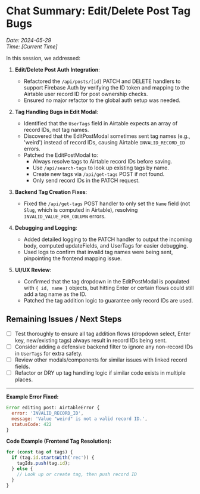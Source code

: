 # Chat Summary: Edit/Delete Post Tag Bugs
*Date: 2024-05-29*  
*Time: [Current Time]*

In this session, we addressed:

1. **Edit/Delete Post Auth Integration**:
   - Refactored the `/api/posts/[id]` PATCH and DELETE handlers to support Firebase Auth by verifying the ID token and mapping to the Airtable user record ID for post ownership checks.
   - Ensured no major refactor to the global auth setup was needed.

2. **Tag Handling Bugs in Edit Modal**:
   - Identified that the `UserTags` field in Airtable expects an array of record IDs, not tag names.
   - Discovered that the EditPostModal sometimes sent tag names (e.g., 'weird') instead of record IDs, causing Airtable `INVALID_RECORD_ID` errors.
   - Patched the EditPostModal to:
     - Always resolve tags to Airtable record IDs before saving.
     - Use `/api/search-tags` to look up existing tags by name.
     - Create new tags via `/api/get-tags` POST if not found.
     - Only send record IDs in the PATCH request.

3. **Backend Tag Creation Fixes**:
   - Fixed the `/api/get-tags` POST handler to only set the `Name` field (not `Slug`, which is computed in Airtable), resolving `INVALID_VALUE_FOR_COLUMN` errors.

4. **Debugging and Logging**:
   - Added detailed logging to the PATCH handler to output the incoming body, computed updateFields, and UserTags for easier debugging.
   - Used logs to confirm that invalid tag names were being sent, pinpointing the frontend mapping issue.

5. **UI/UX Review**:
   - Confirmed that the tag dropdown in the EditPostModal is populated with `{ id, name }` objects, but hitting Enter or certain flows could still add a tag name as the ID.
   - Patched the tag addition logic to guarantee only record IDs are used.

## Remaining Issues / Next Steps

- [ ] Test thoroughly to ensure all tag addition flows (dropdown select, Enter key, new/existing tags) always result in record IDs being sent.
- [ ] Consider adding a defensive backend filter to ignore any non-record IDs in `UserTags` for extra safety.
- [ ] Review other modals/components for similar issues with linked record fields.
- [ ] Refactor or DRY up tag handling logic if similar code exists in multiple places.

---
**Example Error Fixed:**
```js
Error editing post: AirtableError {
  error: 'INVALID_RECORD_ID',
  message: 'Value "weird" is not a valid record ID.',
  statusCode: 422
}
```

**Code Example (Frontend Tag Resolution):**
```typescript
for (const tag of tags) {
  if (tag.id.startsWith('rec')) {
    tagIds.push(tag.id);
  } else {
    // Look up or create tag, then push record ID
  }
}
``` 